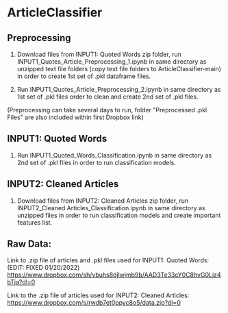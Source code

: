 # ArticleClassifier

## Preprocessing
1. Download files from INPUT1: Quoted Words zip folder, run INPUT1_Quotes_Article_Preprocessing_1.ipynb in same directory as unzipped text file folders (copy text file folders to ArticleClassifier-main) in order to create 1st set of .pkl dataframe files.

2. Run INPUT1_Quotes_Article_Preprocessing_2.ipynb in same directory as 1st set of .pkl files order to clean and create 2nd set of .pkl files.

(Preprocessing can take several days to run, folder "Preprocessed .pkl Files" are also included within first Dropbox link)

## INPUT1: Quoted Words
1. Run INPUT1_Quoted_Words_Classification.ipynb in same directory as 2nd set of .pkl files in order to run classification models. 

## INPUT2: Cleaned Articles
1. Download files from INPUT2: Cleaned Articles zip folder, run INPUT2_Cleaned Articles_Classification.ipynb in same directory as 
unzipped files in order to run classification models and create important features list.

## Raw Data:

Link to .zip file of articles and .pkl files used for INPUT1: Quoted Words: (EDIT: FIXED 01/20/2022)
https://www.dropbox.com/sh/vbuhs8djlwjmb9b/AAD3Te33cY0C8hvG0Ljz4bTja?dl=0

Link to the .zip file of articles used for INPUT2: Cleaned Articles:
https://www.dropbox.com/s/rwdb7et0ppyc8o5/data.zip?dl=0

